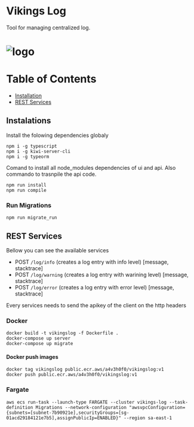 # Vikings Log

Tool for managing centralized log.
# <img src="log.png" alt="logo">


# Table of Contents
* [Installation](#installation)
* [REST Services](#rest-services)

## Instalations
Install the folowing dependencies globaly
```
npm i -g typescript
npm i -g kiwi-server-cli
npm i -g typeorm
```

Comand to install all node_modules dependencies of ui and api.
Also commando to trasnpile the api code.
```
npm run install
npm run compile
```

### Run Migrations
```
npm run migrate_run
```

## REST Services
Bellow you can see the available services
* POST `/log/info` (creates a log entry with info level) [message, stacktrace]
* POST `/log/warning` (creates a log entry with warining level) [message, stacktrace]
* POST `/log/error` (creates a log entry with error level) [message, stacktrace]

Every services needs to send the apikey of the client on the http headers

### Docker
```
docker build -t vikingslog -f Dockerfile . 
docker-compose up server
docker-compose up migrate
```

#### Docker push images
```
docker tag vikingslog public.ecr.aws/a4v3h0f0/vikingslog:v1
docker push public.ecr.aws/a4v3h0f0/vikingslog:v1
```

### Fargate
```
aws ecs run-task --launch-type FARGATE --cluster vikings-log --task-definition Migrations --network-configuration "awsvpcConfiguration={subnets=[subnet-7b90921e],securityGroups=[sg-01acd29184121e7b5],assignPublicIp=ENABLED}" --region sa-east-1
```
